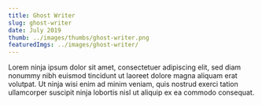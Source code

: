 ```yaml
---
title: Ghost Writer
slug: ghost-writer
date: July 2019
thumb: ../images/thumbs/ghost-writer.png
featuredImgs: ../images/ghost-writer/
---
```


Lorem ninja ipsum dolor sit amet, consectetuer adipiscing elit, sed diam nonummy nibh euismod tincidunt ut laoreet dolore magna aliquam erat volutpat. Ut ninja wisi enim ad minim veniam, quis nostrud exerci tation ullamcorper suscipit ninja lobortis nisl ut aliquip ex ea commodo consequat.